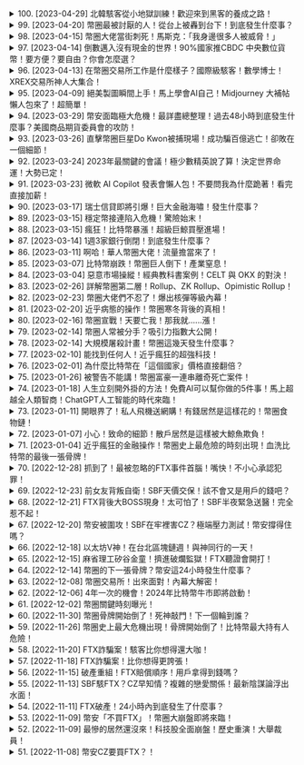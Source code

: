 <details>
<summary>100. [2023-04-29] 北韓駭客從小地獄訓練！歡迎來到黑客的養成之路！</summary><br>

<a href="https://www.youtube.com/watch?v=z98vBZuF6R4" target="_blank">
    <img src="https://img.youtube.com/vi/z98vBZuF6R4/maxresdefault.jpg" 
        alt="[Youtube]" width="200">
</a>

# 北韓駭客從小地獄訓練！歡迎來到黑客的養成之路！



---

</details>

<details>
<summary>99. [2023-04-20] 幣圈最被討厭的人！從台上被轟到台下！到底發生什麼事？</summary><br>

<a href="https://www.youtube.com/watch?v=Es05cKyFxx0" target="_blank">
    <img src="https://img.youtube.com/vi/Es05cKyFxx0/maxresdefault.jpg" 
        alt="[Youtube]" width="200">
</a>

# 幣圈最被討厭的人！從台上被轟到台下！到底發生什麼事？

## 关于Gary Genslers在听证会上的表现及相关争议的详细报告

这份报告基于上述文章内容，详细呈现了美国证监会主席Gary Gensler在听证会上的表现、引发的争议以及相关背景信息，力求客观呈现，不加入个人意见。

**一、听证会上Gary Gensler的表现与质疑**

在听证会上，Gary Gensler未能清晰回答关于以太坊是否具有足够去中心化，以及稳定币是否属于证券等关键问题的提问。 他在私下访谈中坚定的立场与在听证会上含糊其辞的表现，引起了许多加密货币公司和相关行业人士的强烈反感。

**二、Gary Gensler的监管立场**

根据他的访谈，Gary Gensler的立场是：比特币以外的所有加密货币都应被视为证券。 他明确表示，美国证监会（SEC）将继续对加密货币进行监管，并表示坚决与该行业对抗的决心。

**三、行业对该立场的反应与质疑**

这一立场引发了加密货币行业从业者的强烈不满。他们认为SEC在缺乏清晰规则情况下进行大规模执法，导致许多美国境内的加密货币公司陷入困境。 他们质疑，在SEC无法明确监管规则的情况下，要求企业遵守的规范是什么。

**四、Gary Gensler的背景与潜在利益冲突**

文章揭示了 Gary Gensler与一些关键人物和机构的联系，这些联系引发了对其监管公正性的质疑：

1.  **与麻省理工 (MIT) 的关系：** Gary Gensler曾经在麻省理工当教授。FTX（破产的加密货币交易所）的创始人 Sam Bankman-Freed（SBF）是麻省理工的校友。SBF旗下的投资公司 Elemita Research的执行长 Caroline Ellison 也是 SBF的前女友，同时是麻省理工经济学系主任 Glenn Ellison 的女儿。
2.  **与前同事的联系：** Gary Gensler 曾经在美国商品期货委员会 (CFTC) 任职。 FTX 的法务顾问 Ryan Miller 亦曾作为 Gary Gensler 在 CFTC 任职时期的法务顾问。FTX US 的监管策略负责人 Mark Weijian 亦曾在与 Garry Gensler共事。

这些联系使得一些人猜测，在 FTX 破产前，Gary Gensler 可能对其进行了某种程度上的纵容，并认为在 FTX 事件发生后，他才是真正开始对加密货币行业采取大规模执法的。

**五、关于SBF政治捐款的关注**

文章指出，SBF 涉嫌进行大量的政治捐款，这也加剧了人们对于 Gary Gensler 公正性的质疑。

**六、对稳定币的观点**
Gary Gensler认为稳定币也属于证券的范畴。这暗示着购买稳定币的人不抱有关联项目帮助其赚取收益的期望，这引发了人们对 SEC 定义证券标准的困惑。

**七、非美国公司及法律行动**

Gensler表示，只要非美国公司与美国人有交易，SEC就会采取行动，并认为这些交易可能是非法的。

**八、行业人士观点总结**

文章概括了行业内部的一些观点：

1.  **学习的过程：**有些人认为Gensler在学习过程中，最初可能认为以太坊不是证券，但由于职位改变，看法也随之不同.
2.  **监管的复杂性：**监管通常需要很长时间来探索和确定，因为涉及的层面很广。
3. **负面评价：**有人认为 Gensler 对整个产业生态造成了不良影响。

**九、总结**

文章详细列举了 Gary Gensler 在加密货币监管方面的立场、背景以及引发的争议。 他未能清晰回答关键问题，加上个人与相关机构的联系以及对行业采取的大规模执法的策略，使他的公正性受到了广泛质疑。

---

</details>

<details>
<summary>98. [2023-04-15] 幣圈大佬當街刺死！馬斯克：「我身邊很多人被威脅！」</summary><br>

<a href="https://www.youtube.com/watch?v=QyshwJgsk8Q" target="_blank">
    <img src="https://img.youtube.com/vi/QyshwJgsk8Q/maxresdefault.jpg" 
        alt="[Youtube]" width="200">
</a>

# 幣圈大佬當街刺死！馬斯克：「我身邊很多人被威脅！」



---

</details>

<details>
<summary>97. [2023-04-14] 倒數邁入沒有現金的世界！90%國家推CBDC 中央數位貨幣！要方便？要自由？你會怎麼選？</summary><br>

<a href="https://www.youtube.com/watch?v=ZrFT0p8XE70" target="_blank">
    <img src="https://img.youtube.com/vi/ZrFT0p8XE70/maxresdefault.jpg" 
        alt="[Youtube]" width="200">
</a>

# 倒數邁入沒有現金的世界！90%國家推CBDC 中央數位貨幣！要方便？要自由？你會怎麼選？



---

</details>

<details>
<summary>96. [2023-04-13] 在幣圈交易所工作是什麼樣子？國際級駭客！數學博士！XREX交易所神人大集合！</summary><br>

<a href="https://www.youtube.com/watch?v=nvzXLGpN7O0" target="_blank">
    <img src="https://img.youtube.com/vi/nvzXLGpN7O0/maxresdefault.jpg" 
        alt="[Youtube]" width="200">
</a>

# 在幣圈交易所工作是什麼樣子？國際級駭客！數學博士！XREX交易所神人大集合！



---

</details>

<details>
<summary>95. [2023-04-09] 絕美製圖瞬間上手！馬上學會AI自己！Midjourney 大補帖懶人包來了！超簡單！</summary><br>

<a href="https://www.youtube.com/watch?v=3W0hAhQ4n_c" target="_blank">
    <img src="https://img.youtube.com/vi/3W0hAhQ4n_c/maxresdefault.jpg" 
        alt="[Youtube]" width="200">
</a>

# 絕美製圖瞬間上手！馬上學會AI自己！Midjourney 大補帖懶人包來了！超簡單！

## Midjourney AI繪圖教學與咒語靈感整理

影片內容著重於介紹Midjourney人工智慧繪圖的入門技巧與進階咒語（Prompt）的尋找方法，幫助對AI繪圖感興趣的使用者更有效地創作圖像。

**一、Midjourney簡介與V5版本特性**

影片開頭點出，要生成令人驚豔的Midjourney圖像是掌握有效的指令（Prompt）技巧，也就是所謂的咒語。Midjourney V5版本相比之前版本，更擅長理解使用者的指令，減少了AI自身的過度詮釋，更精準地呈現使用者的需求。

**二、取得咒語（Prompt）的資源**

* **Midjourney線上雜誌:** Midjourney官方推出線上雜誌，提供每月付費選項（每期約4美元)，內容涵蓋精選作品、咒語教學等，可供參考學習。
* **社群展示畫廊 (Community Showcase):** Midjourney社群畫廊展示了由使用者創作的新穎作品，並附有使用的咒語，是尋找靈感的重要資源。使用者可複製並調整現有咒語來創造自己獨特的作品。
* **藝術家風格網站:**  影片介紹網路上的資源，使用者可在該網站上尋找特定藝術家的風格，並將其嵌入至自己的咒語中，生成具有特定藝術家畫風的圖像。

**三、咒語撰寫技巧與示範**

* **自然語言指令：** 影片建議，撰寫咒語時應採用平鋪直述的自然口語化表達，如同向設計師描述需求一般。
* **個人照片運用：** 影片示範如何將個人照片上傳至Midjourney，並將其作為圖像生成的基礎，再結合特定的畫家風格或視覺效果，創造獨特的個人肖像。
* **圖片連結結合咒語：** 影片展示如何將圖片連結複製並貼入咒語中，藉此影響AI生成圖像的風格與內容。

**四、咒語調整與實例分析**

影片以實際操作演示了如何修改現有咒語，例如將一張波西米亞風格女子的圖像指令中 “波西米亞”風格替換為“華人風格”或“非洲風格”，以此來控制AI生成的圖像主題與樣貌。透過調整，使用者可以更容易地得到符合預期的成果。

**五、尋找咒語靈感與社群交流**

影片鼓勵使用者透過瀏覽Midjourney社群畫廊，學習他人創作的咒語，並將自己學到的咒語或創意分享到留言區，與其他AI繪圖愛好者交流分享。

**六、關於指令 (Prompt) 使用的心得**
影片強調，學習 Midjourney 的關鍵在於大量參考他人的咒語，並模仿學習，進而掌握繪圖技巧。

**七、互動詢問與鼓勵**

影片結尾發起互動，詢問觀眾是否用過AI繪圖，邀請他們在留言區分享使用心得，並鼓勵大家持續探索AI繪圖的世界。

---

</details>

<details>
<summary>94. [2023-03-29] 幣安面臨極大危機！最詳盡總整理！過去48小時到底發生什麼事？美國商品期貨委員會的攻防！</summary><br>

<a href="https://www.youtube.com/watch?v=pSX3ZrV5H8g" target="_blank">
    <img src="https://img.youtube.com/vi/pSX3ZrV5H8g/maxresdefault.jpg" 
        alt="[Youtube]" width="200">
</a>

# 幣安面臨極大危機！最詳盡總整理！過去48小時到底發生什麼事？美國商品期貨委員會的攻防！



---

</details>

<details>
<summary>93. [2023-03-26] 直擊幣圈巨星Do Kwon被捕現場！成功騙百億逃亡！卻敗在一個細節！</summary><br>

<a href="https://www.youtube.com/watch?v=HiObB4PTGiM" target="_blank">
    <img src="https://img.youtube.com/vi/HiObB4PTGiM/maxresdefault.jpg" 
        alt="[Youtube]" width="200">
</a>

# 直擊幣圈巨星Do Kwon被捕現場！成功騙百億逃亡！卻敗在一個細節！

## TERA-LUNA崩潰事件始作俑者DouKwan逮捕簡介

2023年初，TERRA生態系LUNA穩定幣崩潰的創辦人DouKwan，在經過半年的 해외 도피 (海外逃亡) 後，於2023年3月23日在黑山共和國被捕。

**事件經過:**

DouKwan在2022年遭到南韓警方發出逮捕令，並受到國際刑警組織的紅色通緝。儘管如此，他依然逃往海外。2022年10月，知名媒體人Laura Shin曾嘗試對其進行採訪，但DouKwan因擔憂自身安全而拒絕透露所在地點。

2023年的逮捕事件發生在DouKwan试图使用伪造的哥斯大黎加护照和比利時護照，從黑山飛往杜拜時。當時，他與TERRA的財務長Hong Chen Chung一同被警方逮捕。

**相關指控:**

美國的證券交易委員會（SEC）對DouKwon提出了多項指控，包括：

* **謊報算法穩定幣機制：** SEC指控TERRA的所謂算法穩定幣並非基於算法運作，而是透過人為干預來維持價格。
* **虚假宣传与欺诈：** DouKwon被指控向公眾虚报TERRA的稳定币机制以及合作伙伴关系。具体指控包括宣称南韓的一家支付公司正在使用TERRA区块链进行结算，但该声明为假。
* **挪用資金：** SEC指控Luna Foundation Guard (LFG) 基金會 (該基金會聲稱擁有大量資產以穩定TERRA生態系) 並沒有真正的儲備資產可用於穩定生態系，反而將價值巨大的比特幣私自轉到DouKwon的錢包裡。這些比特幣後被轉到瑞士金融機構兑换成现金提走。

**現況與可能的後續發展：**

* **逮捕罪名：** DouKwon目前在黑山共和國被起訴的罪名包括伪造文件罪。
* **引渡爭奪：** 美國與南韓雙方都表達了對DouKwon的引渡要求。黑山共和國作為歐洲引渡公約的簽署國，有可能將DouKwon引渡至其他國家接受審判。具體引渡流程可能是先針對伪造文件罪審判，再決定是否引渡至南韓或美國接受進一步審判。
* **法律程序：** DouKwon的律师否認了目前對他的指控。

目前， DouKwon的未來以及最終的判決仍存在諸多不確定性。

---

</details>

<details>
<summary>92. [2023-03-24] 2023年最關鍵的會議！極少數精英說了算！決定世界命運！大勢已定！</summary><br>

<a href="https://www.youtube.com/watch?v=pooeCH3eO64" target="_blank">
    <img src="https://img.youtube.com/vi/pooeCH3eO64/maxresdefault.jpg" 
        alt="[Youtube]" width="200">
</a>

# 2023年最關鍵的會議！極少數精英說了算！決定世界命運！大勢已定！



---

</details>

<details>
<summary>91. [2023-03-23] 微軟 AI Copilot 發表會懶人包！不要問我為什麼跪著！看完直接加薪！</summary><br>

<a href="https://www.youtube.com/watch?v=1RDf-mn3mPY" target="_blank">
    <img src="https://img.youtube.com/vi/1RDf-mn3mPY/maxresdefault.jpg" 
        alt="[Youtube]" width="200">
</a>

# 微軟 AI Copilot 發表會懶人包！不要問我為什麼跪著！看完直接加薪！

## 翻玩職場與生活：微軟 Copilot AI 深度解析

這是一場對工作及生活方式的潜在變革。微軟正推出名為 Copilot 的 AI 助手，旨在整合與增強其旗下應用程式的功能，從簡化日常任務到提升工作效率，Copilot 帶來了全面的解決方案。

**Copilot 具備的功能**

Copilot 的核心能力是透過自然語言處理技術與微軟生態系統內的應用程式互動。以下詳細介紹 Copilot 可以協助完成的事項：

*   **應用程式整合與增強:** Copilot 能夠與 Word、Excel、PowerPoint、Outlook 和 Teams 等程式無缝整合，簡化複雜的工作流程。
*   **文檔處理:** Copilot 可以協助撰寫、編輯和潤飾文檔，並根據特定需求調整語氣和風格。
*   **數據分析:** Copilot 可以在 Excel 表格中執行數據分析，快速找出趨勢和洞見。
*   **簡報製作:** Copilot 能够根据内容快速生成 PowerPoint 簡報。
*   **電子郵件處理:** Copilot 可以協助管理電子郵件، 提取重要信息、撰寫回复، 甚至根據先前郵件學習使用者寫作風格。
*   **視訊會議支援:** Copilo 可在 Teams 會議中提供即時的協助，例如，紀錄會議要點、總結討論內容，以及在會議期間提取重點。如果參與者遲到，Copilot 可以提供錯過部份的會議重點整理。
*   **任務自動化:** Copilot 可以自動執行重複性任務، 例如，建立時間表、追蹤進度、預算規劃， 以及進行 SWOT分析。
*   **資訊收集與整理:** Copilot 能夠從各種來源收集、整理信息، 提供競爭對手分析، 追踪市場趨勢、以及分析粉絲的参与度。

**實際應用案例**

影片中演示了 Copilot 在多種場景下的應用，包括：

*   **高中畢業聚會籌備:** Copilot 協助撰寫邀請信، 提取邀請地址，以及設計活動照片。
*   **簡報製作:** Copilot 能夠根据主题快速生成PowerPoint簡報。
*   **視訊會議紀錄:** Copilot 在 Teams 會議中自動記錄會議內容並生成重點摘要。

**現階段及未來走向**

Copilot 目前已開啟測試階段並提供給部分客戶使用，预计在未來幾個月正式與大眾見面。影片強調學習如何活用 AI工具，将会成为未来的重要能力。

**影片提出與觀眾互動的問題**

影片的結尾，提出以下問題與觀眾互動：

*   **Copilot 是否会危及你的工作？**
    *   1 - 會
    *   2 - 不會、反而會幫助到
    *   躺平
*   **看完影片的第一個感受是什么？** 是惊叹， 还是预料之中？

**贊助商資訊**

影片由 Surfshark VPN 贊助。

---

</details>

<details>
<summary>90. [2023-03-17] 瑞士信貸即將引爆！巨大金融海嘯！發生什麼事？</summary><br>

<a href="https://www.youtube.com/watch?v=2aQ0TQ99pms" target="_blank">
    <img src="https://img.youtube.com/vi/2aQ0TQ99pms/maxresdefault.jpg" 
        alt="[Youtube]" width="200">
</a>

# 瑞士信貸即將引爆！巨大金融海嘯！發生什麼事？

## 瑞士信貸面臨危機：事件梳理及背景解析

近日，金融體系內部出現多起銀行倒閉事件，包括Silvergate銀行、美國矽谷銀行和Signature銀行。在此背景下，持有規模龐大的瑞士信貸也受到市場密切關注，甚至出現恐慌情緒，讓人聯想起2008年金融海嘯。

**一、瑞士信貸的基本情況**

瑞士信貸是一家歷史悠久的銀行，創立於166年，總部設在瑞士蘇黎世。在全球超过50个國家和地区都設有機構，主要业务包括商業銀行、私人银行和投資銀行。 該行在2022年的全球銀行排行榜中位居第45位，在欧洲則為第17位，总资产達近9千億美元，甚至超過矽谷銀行的規模。由於其規模和系統性重要性，瑞士信貸被視為“太大而不能倒”的銀行之一。

**二、危機導火線與過程**

瑞士信貸的危機，主要源於其自身的多重問題和外部環境的變化：

*   **內部管控問題：**瑞士信貸在年度财务报告中承认自身内部管控存在问题，導致近期財務狀況不佳。
*   **投資決策失誤：** 瑞士信貸過去的投資並未帶來預期回報，並受到相關虧損的侵蝕。
*   **沙烏地國家銀行持股：** 瑞士信貸的主要股東沙烏地國家銀行表示，因監管規定，不會繼續增持股份，這使得瑞士信貸的資本狀況更加不明朗。按照瑞士的監管規定，一旦沙烏地國家銀行股權高於10%就將面臨額外監管，沙烏地方面選擇維持在9.88%股權。
*   **銀行擠兌：**由於近期多間银行倒閉，市場普遍存在恐慌情绪。在瑞士信貸面临质疑時，客戶開始大規模提款，加劇了資金流失的狀況。

**三、瑞士信貸的財務狀況分析**

*   **连续亏损：** 瑞士信貸已连续五个季度亏损，財務状况令人担忧。
*   **資金流出：** 由於客戶擔心銀行倒閉，大量資金被提取，加剧了银行的困境。
*   **资产流动性：** 有分析指出，瑞士信貸擁有35%的流动性资产，可以快速变现。但也有人认为，其规模庞大，导致难以找到足以提供救助的机构。

**四、监管应对及市场反应**

*   **瑞士央行表态:** 为了平息市场恐慌，瑞士央行委員長出面安撫，強調瑞士信貸是一家體質健壯的銀行，目前的状况尚在可控范围。 此外，瑞士央行表示，在必要時，將向瑞士信貸提供額外流動性支持（即出手資助）。
*   **歐洲银行股下跌：** 在瑞士信貸爆發危機後，歐洲多間大型銀行的股價出現下跌，包括法國巴黎銀行、法國新業銀行和德國商銀等，跌幅約為8%至10%。

**五、事件對市場的影響**

瑞士信貸面臨的危機，引發了市場對銀行體系穩定性的擔憂。有人認為，這次危機可能會對加密貨幣市場產生影響，但也有人認為，銀行體系和加密貨幣市场是相互关联，任何一个領域发生動搖都會引起連鎖效應。

---

</details>

<details>
<summary>89. [2023-03-15] 穩定幣接連陷入危機！驚險始末！</summary><br>

<a href="https://www.youtube.com/watch?v=f1k3EZr7Duk" target="_blank">
    <img src="https://img.youtube.com/vi/f1k3EZr7Duk/maxresdefault.jpg" 
        alt="[Youtube]" width="200">
</a>

# 穩定幣接連陷入危機！驚險始末！

根據文章內容的整理如下：

**USDC 穩定幣與矽谷銀行破產事件：市場波動與影響分析**

USDC 為由 Circle 公司發行的美元穩定幣，其設計目標是與美元掛鉤，維持 1 比 1 的換算。截至 2023 年 3 月 9 日，USDC 的市值為 434億美元，Circle表示其儲備金為 435 億美元。其中，25% 為現金，75% 為短期美國財券。 然而，矽谷銀行（Silicon Valley Bank）於 3 月初破產引發了市場疑慮，因為 Circle 承認在矽谷銀行內存放了 33 億美元資金。

**USDC 價格脫鉤及市場恐慌**

由於矽谷銀行破產可能影響資金的安全性，市場擔憂 Circle 無法全額兌換USDC，導致USDC價格一度脫鉤，跌至 0.88 美元左右。 持幣者開始大量抛售USDC，轉向交易所進行拋售。

**其他穩定幣的狀況：DAI 的連鎖反應**

另一種穩定幣DAI，是以加密貨幣進行超额抵押維持與美元掛鉤。由於DAI的抵押品中有一定比例為USDC，受到 Circle 事件影響，DAI價格也一度下跌至 0.886美元。

**相關單位緊急應對與市場回穩**

美國相關單位介入處理矽谷銀行破產事件， 稍後USDC價格回穩。

**幣安CEO CZ的看法**

幣安創辦人兼執行長趙長鵬（CZ）在事件後表示，先散佈關於幣圈恐慌的言論，卻反而是傳統銀行倒閉。CZ在 2 月 14 日的問答中提及，他認為即使現在市場主要使用美元作為計價單位的穩定幣，但其他國家貨幣如果穩定，也可能會有其他選擇。他也提到演算法穩定幣有可能會是未來穩定幣的走向。

**事件的反思與比特幣的起源**

文章進一步探討，傳統金融體系同樣存在風險，即便被嚴格監管，銀行依然可能倒閉。這讓許多人反思過去金融海嘯後比特幣的誕生，比特幣的創造者 Satoshi Nakamoto 認為，個人應有保管自己資產的權利，避免受到中央機構的影響與控制。

**對投資人的討論與提問**

文章最後呼籲投資人分享他們繼續投資加密貨幣的信念與動機，並探討這次事件對加密貨幣市場的長期影響。

---

</details>

<details>
<summary>88. [2023-03-15] 瘋狂！比特幣暴漲！超級巨鯨買壓進場！</summary><br>

<a href="https://www.youtube.com/watch?v=92gOnBJKPVw" target="_blank">
    <img src="https://img.youtube.com/vi/92gOnBJKPVw/maxresdefault.jpg" 
        alt="[Youtube]" width="200">
</a>

# 瘋狂！比特幣暴漲！超級巨鯨買壓進場！

以下是根據你提供的文章內容，詳細客觀地重寫的資訊，包含所有細節，且不夾雜個人意見：

**金融動盪與加密貨幣的應對：銀行危機、監管疑慮與比特幣上漲**

本次文章主要探討近期金融市場的狀況，尤其關注美國銀行危機、可能的監管行動對加密貨幣界的影響，以及加密貨幣市場的應對，尤其比原幣價位的波動。

**銀行危機與流動性問題**

近期美國多間銀行出現危機，文章指出這是這些銀行自身投資配置出問題導致的。銀行並非無法償還債務，問題在於缺乏即時現金可供提取，即流動性不足。銀行試圖出售債券來應對提款壓力，但此舉造成了損失。

**Operation Choke Point與監管疑慮**

文章回顧了歐巴馬政府時期（約2013年）推出的一項名為“Operation Choke Point”的計畫，其目的是限制某些被政府認為存在風險或不受歡迎產業獲得銀行服務。具體做法是銀行受到來自政府的施壓，要求其避免與这些產業的企業合作，以避免受到政府的審查。

文章暗示，目前對於加密貨幣行業的監管可能具有類似的模式，即透過限制銀行為加密貨幣公司提供服務的方式來打壓行業。尤其是Signature Bank，過去曾是許多加密貨幣公司的資金來源，但被美國監管機構接管並宣告倒閉。此舉讓加密貨幣公司在尋找銀行服務方面面臨困難，資金注入受阻。

**加密貨幣市場的應對與上漲**

文章指出，這次銀行危機讓許多人回想起2008年的金融海嘯，也讓加密貨幣最初的願景再次獲得關注--即透過去中心化的數位貨幣系統，擺脫對政府和傳統金融機構的依賴。因此，不信任傳統銀行體系，反而推高了加密貨幣的價值。

文章特別提到，在銀行危機爆發後，許多人原本看空的交易者損失慘重，造成空軍力量消退。對於不熟悉交易或風險承受能力較低的人，作者特別警示不要輕易投資在槓桿交易或合約上，更不要在FOMO（害怕錯失）的心理下匆忙入場。

**關於Ledger 的冷錢包**

文章提到Ledger，作為最著名的冷錢包品牌，提供用戶以安全的方式保管其加密貨幣的服務。

**作者的呼籲**

作者鼓勵大家，在投資前充分研究，並在市場情緒高漲時保持冷靜。最後，作者邀請聽眾分享他們對近期市場事件的看法，以及對未來走勢的預測。

---

</details>

<details>
<summary>87. [2023-03-14] 1週3家銀行倒閉！到底發生什麼事？</summary><br>

<a href="https://www.youtube.com/watch?v=VOp0U_B2gTQ" target="_blank">
    <img src="https://img.youtube.com/vi/VOp0U_B2gTQ/maxresdefault.jpg" 
        alt="[Youtube]" width="200">
</a>

# 1週3家銀行倒閉！到底發生什麼事？



---

</details>

<details>
<summary>86. [2023-03-11] 啊哈！華人幣圈大佬！流量擔當來了！</summary><br>

<a href="https://www.youtube.com/watch?v=rBofcw-SHfI" target="_blank">
    <img src="https://img.youtube.com/vi/rBofcw-SHfI/maxresdefault.jpg" 
        alt="[Youtube]" width="200">
</a>

# 啊哈！華人幣圈大佬！流量擔當來了！



---

</details>

<details>
<summary>85. [2023-03-07] 比特幣崩跌！幣圈巨人倒下！產業窒息！</summary><br>

<a href="https://www.youtube.com/watch?v=fOfrx8rFmTk" target="_blank">
    <img src="https://img.youtube.com/vi/fOfrx8rFmTk/maxresdefault.jpg" 
        alt="[Youtube]" width="200">
</a>

# 比特幣崩跌！幣圈巨人倒下！產業窒息！

## Silvergate Bank 危機與幣圈現狀：一份詳細報道

以下依據原文內容，以客觀詳述的方式整理 Silvergate Bank 的危機，以及幣圈的相關事件和影響：

**一、Silvergate Bank 的困境**

SilverGate Bank 面臨嚴重困境，核心問題在於其資金流動性不足。去年（2022 年）許多加密貨幣公司發生倒閉、破產等事件，這些公司紛紛要求立即提取在 Silvergate Bank 的資金。加上美國對於加密產業的監管收緊，導致 Silvergate Bank 面臨著巨大的資金壓力，甚至可能無法維持營運。

Silvergate Bank 在 2022 年第四季向聯邦住房貸款銀行 (FHLB) 借貸了約 36 億美元，以補貼其流動性。然而，這也表明其財務狀況已瀕臨危險。

**二、Signature Bank 的影響與應對**

Signature Bank（與 Silvergate 類似，是為加密業者服務的銀行）同樣受到 Silvergate Bank 延遲提交財務報告的影響，股價也相應下跌。為打臉市場猜測，Signature Bank 迅速發布聲明表示其財務報告將按時提交，並強調自身財務狀況穩定。

Signature Bank 在 2023 年 2 月 1 日開始調整業務策略，不再為交易金額低於 10 萬美元的加密貨幣交易所提供服務，僅處理大額交易客戶。這被視為其嘗試淡出加密市場的訊號。

**三、聯邦住房貸款銀行 (FHLB) 的角色**

聯邦住房貸款銀行（FHLB）是一個由美國 11 家區域銀行組成的系統，建立於 1932 年大蕭聖時代，旨在為金融機構提供資金支持，是應對金融危機的重要力量。目前 Signature Bank 和 Silvergate Bank 都向 FHLB 借款，分別為 100 億美元和 36 億美元。

**四、幣圈的連環危機**

2022 年幣圈經歷了連串的危機事件，從 Luna 事件的崩盤開始，許多加密貨幣公司相繼破產或陷入困境。這直接影響了 Silvergate Bank 的營運，並導致其面對資金流出的巨大壓力。

**五、“Choke point” 瓶頸計畫的疑慮**

有观点认为，美國政府可能正在實施一項名為“Choke Point”的計畫，儘管未強制執行，但透過其他手段施壓，讓傳統銀行切斷與加密貨幣產業的關聯，阻止資金注入幣圈。

**六、市場反應與未來展望**

市場內部對於加密產業的風險存在分歧。一部分人認為，加密產業本身存在高風險，傳統金融體系不宜與之過度聯繫。另一些人認為，不應因為少數壞人的行為而抹殺所有人的努力。

儘管市場低迷，仍有不少區塊鏈項目和公司在逆境中取得突破性進展。許多人對於加密產業的長期發展保持樂觀態度。

**七、其他區域發展機會**

對於加密產業來說，美國并非唯一的發展地。阿拉伯聯合酋長國、新加坡等地對加密資產和區塊鏈技術的態度更加開放，提供了更多的發展空間，許多業者也考慮將事業拓展至這些地區。

**總結：**

Silvergate Bank 的危機反映了加密產業面臨的挑戰與風險，也暴露出傳統金融體系與加密市場的融合所衍生的複雜問題。同時，這也促使人們對於加密產業的監管、風險管理以及長期發展方向進行更加深入的思考和探討。

---

</details>

<details>
<summary>84. [2023-03-04] 惡意市場操縱！經典教科書案例！CELT 與 OKX 的對決！</summary><br>

<a href="https://www.youtube.com/watch?v=6HToL6aJCEo" target="_blank">
    <img src="https://img.youtube.com/vi/6HToL6aJCEo/maxresdefault.jpg" 
        alt="[Youtube]" width="200">
</a>

# 惡意市場操縱！經典教科書案例！CELT 與 OKX 的對決！

## 关于CELT事件的详细汇报

### 事件概述

近期，一项名为CELT的加密货币项目引发了市场关注，因涉嫌操控和割韭菜（指项目发起方通过操纵价格，诱导散户买入后抛售，从而牟利）而导致许多用户受损。事件爆发后，OKX加密货币交易所启动了危机处理，并最终决定采取赔偿措施。以下为该事件的详细梳理与汇报。

### 事件过程

1. **价格异动与提币行为：** 事件发生前，OKX交易所发现大户（也被称为“庄家”）开始大量将CELT代币转入交易所。此行为最早发生在2月26日下午。
2. **KOL宣传与涨价：**  市场出现大量KOL（Key Opinion Leader，意见领袖）发表类似观点，宣传CELT上涨潜力，进一步吸引散户买入。
3. **价格下跌与用户亏损：** 在大量代币被提入交易所，加上KOL宣传的影响下，CELT价格出现大幅上涨，然而随后价格迅速下跌，导致大量买入该代币的用户出现亏损。
4. **OKX启动危机处理：** 意识到事件严重性后，OKX交易所立即介入，开始调查情况并考虑解决方案。

### OKX的应对措施与赔偿方案

经过评估，OKX决定自行承担部分损失并赔偿受损用户。具体的措施如下：

1. **冻结资金：** OKX冻结了涉嫌参与操纵市场的总价值约71万美元的资金。
2. **项目方退款：** 交流后，项目方同意退回130万美元。加上冻结资金，合计共计201万美元的资金回收。
3. **OKX自掏腰包：** OKX承诺，除已追回的资金外，还将自掏腰包100万美元，用于赔偿受损用户。
4. **赔偿对象与空投细则：** 最终的赔偿总额为301万美元 (201万+100万)。赔偿对象为在2月25日到2月28日期间买入CELT代币且亏损的用户。具体的空投细节将在稍后公布。

### 网友反响及反馈

*   许多网友对OKX主动承担赔偿责任的做法表示正面评价，认为其展现了积极解决问题的态度和诚意。
*   部分网友对赔偿金额是否能全面覆盖受损用户的损失表示担忧，认为实际补偿比例可能低于预期。
*   目前网络上流传信息显示，初步估计的补偿比例约为50%，但实际数字仍有待最终确认。

### 事件背后可能的预警信号

文章中提到在事件发生之前（2月26日下午），就已经出现了大规模的提币行为，这被认为是重要的预警信号。 当大量代币被转入交易所，意味着有大户或项目方可能正在准备出货（抛售）。 同时，如果市场出现大量相似的宣传文案（特别是来自KOL），也需要提高警惕，因为这可能表明存在市场操纵行为。

### 事件责任归属

目前尚未明确事件背后主要的责任承担方。网友普遍认为，项目方操纵价格应承担主要责任，而OKX作为平台方，也需要承担一定的管理责任。

*   **项目方:** 项目方因利用操纵手段诱导投资，其行为涉嫌欺诈，应承担主要责任。
*   **OKX:** OKX作为平台方，有义务对交易行为进行监控，并在发现异常时及时采取措施。如果未能有效监管，也应承担一定的责任。

### 总结与启示

CELT事件引起了加密货币社群的关注与讨论，也为投资者提供了一些重要的教训。 在参与任何加密货币项目之前，投资者应充分了解项目信息，审慎评估风险，并警惕潜在的操纵行为。 加密货币交易所应加强对交易活动的监控，及时发现和制止市场操纵行为，维护市场秩序和投资者权益。

该事件也表明，危机处理对于加密货币交易所来说至关重要。 通过主动承担责任，积极采取补救措施，可以赢得投资者信任，维护平台声誉。

---

</details>

<details>
<summary>83. [2023-02-26] 詳解幣圈第二層！Rollup、ZK Rollup、Opimistic Rollup！</summary><br>

<a href="https://www.youtube.com/watch?v=mNfhlQDyw1w" target="_blank">
    <img src="https://img.youtube.com/vi/mNfhlQDyw1w/maxresdefault.jpg" 
        alt="[Youtube]" width="200">
</a>

# 詳解幣圈第二層！Rollup、ZK Rollup、Opimistic Rollup！



---

</details>

<details>
<summary>82. [2023-02-23] 幣圈大佬們不忍了！爆出核彈等級內幕！</summary><br>

<a href="https://www.youtube.com/watch?v=bzDEUOXwTxc" target="_blank">
    <img src="https://img.youtube.com/vi/bzDEUOXwTxc/maxresdefault.jpg" 
        alt="[Youtube]" width="200">
</a>

# 幣圈大佬們不忍了！爆出核彈等級內幕！

## 区塊链监管观察：多方观点与事件聚焦

以下是根据提供的文章内容整理出的详细内容，力求客观，不添加个人见解：

**核心争议：加密货币监管的平衡**

文章围绕加密货币监管的必要性和方法展开讨论。核心观点在于，虽然行业确实需要监管以保障用户利益及市场稳定，但监管方式应避免“一刀切”，而应适应行业的特性，在创新与风险防范之间寻求平衡。许多观察人士认为，当前监管力度可能存在偏差，即过度针对一些公司，对另一些公司监管不足，或将不适用的框架强加于该领域。

**关键事件与观点：**

* **FTX崩溃的影响：**FTX的破产事件被认为是监管讨论的关键节点。文章提到，事件发生后，美国证券交易委员会（SEC）加强了执法力度，并尝试将某些法律框架应用于加密货币领域。
* **Katelyn Long 的公开爆料：** 本文重点关注了Katelyn Long提出的多点意见，她是加密货币监管讨论中的一个重要声音。
    * **提前预警未被重视：** Long表示，在某大型加密货币诈欺案件发生前数月，她曾向执法部门提供相关证据，但该诈欺最终还是导致数百万人遭受损失。
    * **银行挤兑风险提示：** 她还警告监管机构，如果该诈欺案公开，与加密平台合作的银行可能面临严重的银行挤兑风险。
    * **参照历史经验：**Long 认为当前加密货币市场的情况类似于1940年代前的共同基金市场，当时该市场充斥着杠杆、不透明和欺骗行为。她认为监管机构可以借鉴历史经验，在避免扼杀创新的前提下，淘汰不良从业者，建立规范的市场。
    * **批评当前监管：** 她批评当前监管部门的做法，认为过度执法和僵化的法规可能适得反计，导致市场参与者到处寻找漏洞，监管只能事后“打地鼠”。
    * **公开爆料动机：** 她强调，这次公开爆料是她第一次，希望效仿早期共同基金专家Paul Cabot的做法，在混乱的市场中帮助建立合法的产业方案。
* **Paul Cabot 的过往经验：**文章提到，Paul Cabot 早期曾揭露共同基金市场腐败行为，并与政府合作，在规范行业的同时，避免扼杀创新。这被视为一种值得借鉴的监管方式。

**不同观点的碰撞：**

* **监管支持者：** 一些人认为，加密货币领域欺诈和风险很高，需要监管加强保护投资者。
* **去中心化倡导者：** 一些人认为，加密货币的核心理念是去中心化，任何形式的监管都会违背这一原则。
* **行业参与者：** 文章暗示，一些行业参与者对当前的监管方式持批评态度，并认为监管措施可能对创新造成阻碍。

**文章总结：**

文章旨在呈现加密货币监管领域的多方观点以及存在的争议。文章通过呈现Katelyn Long 的观点，以及对历史案例的引用，突出了在监管加密货币领域寻找平衡的重要性。文章还强调，不同立场之间的对话与沟通至关重要，以找到既能保护投资者、又能促进创新的最佳解决方案。

**观众反馈（文章内提及）：**

文章还提到了观众在评论区表达的观点，反映了社会对加密货币监管的不同看法，包括对监管的积极支持和对去中心化理想的坚持。

---

</details>

<details>
<summary>81. [2023-02-20] 近乎病態的操作！幣圈寒冬背後的真相！</summary><br>

<a href="https://www.youtube.com/watch?v=ldFHkgbTfaw" target="_blank">
    <img src="https://img.youtube.com/vi/ldFHkgbTfaw/maxresdefault.jpg" 
        alt="[Youtube]" width="200">
</a>

# 近乎病態的操作！幣圈寒冬背後的真相！



---

</details>

<details>
<summary>80. [2023-02-16] 幣圈宣戰！天要亡我！那我就......漲！</summary><br>

<a href="https://www.youtube.com/watch?v=qec9bo4cR9Q" target="_blank">
    <img src="https://img.youtube.com/vi/qec9bo4cR9Q/maxresdefault.jpg" 
        alt="[Youtube]" width="200">
</a>

# 幣圈宣戰！天要亡我！那我就......漲！



---

</details>

<details>
<summary>79. [2023-02-14] 幣圈人常被分手？吸引力指數大公開！</summary><br>

<a href="https://www.youtube.com/watch?v=ZLZeI5_hs_A" target="_blank">
    <img src="https://img.youtube.com/vi/ZLZeI5_hs_A/maxresdefault.jpg" 
        alt="[Youtube]" width="200">
</a>

# 幣圈人常被分手？吸引力指數大公開！



---

</details>

<details>
<summary>78. [2023-02-14] 大規模屠殺計畫！幣圈這幾天發生什麼事？</summary><br>

<a href="https://www.youtube.com/watch?v=X86CmcVQYNo" target="_blank">
    <img src="https://img.youtube.com/vi/X86CmcVQYNo/maxresdefault.jpg" 
        alt="[Youtube]" width="200">
</a>

# 大規模屠殺計畫！幣圈這幾天發生什麼事？



---

</details>

<details>
<summary>77. [2023-02-10] 能找到任何人！近乎瘋狂的超強科技！</summary><br>

<a href="https://www.youtube.com/watch?v=WSfv26zr0sg" target="_blank">
    <img src="https://img.youtube.com/vi/WSfv26zr0sg/maxresdefault.jpg" 
        alt="[Youtube]" width="200">
</a>

# 能找到任何人！近乎瘋狂的超強科技！



---

</details>

<details>
<summary>76. [2023-02-01] 為什麼比特幣在「這個國家」價格直接翻倍？</summary><br>

<a href="https://www.youtube.com/watch?v=ikiWZDtwcxg" target="_blank">
    <img src="https://img.youtube.com/vi/ikiWZDtwcxg/maxresdefault.jpg" 
        alt="[Youtube]" width="200">
</a>

# 為什麼比特幣在「這個國家」價格直接翻倍？

## 奈及利亞比特幣溢價事件解析

以下是根據文章内容整理出的奈及利亞比特幣溢價事件的詳細解析：

**事件起因與背景：**

事件源於CoinTelegram報導奈及利亞政府限制當地ATM提款，引发了當地比特幣溢價超过60%的说法，此后被多家媒体广泛报道。

**奈及利亞的貨幣與匯率問題：**

奈及利亞的貨幣是奈拉 (₦)。奈及利亞中央銀行官方匯率は460奈拉兑1美元。然而，由於各种制度性的限制，例如跨國資金轉帳上限以及幣制管理，造成實際市場上奈拉的價值被高估，導致黑市匯率與官方匯率存在顯著差異。黑市場匯率約為750奈拉兑1美元。

**事件核心機制與分析：**

1. **ATM提款限制：** 奈及利亞政府對ATM提款數量做出限制，這使得人們更傾向於使用其他方式獲取資金，其中比特幣成為了替代方案。

2. **奈拉兌美元匯率價差：** 由于匯率管制和資金流动限制，奈拉在黑市上的实际价值被低估。

3. **比特幣作為替代方案：** 在奈及利亞，人們可以透過比特幣繞过对奈拉的管制并进行跨境转移资金。由於需求增加，本地比特幣价格随之上漲。

4. **理論上的套利機會：** 如果將低於本地市場價格的美金比特幣帶到奈及利亞出售，理論上可以获得巨大利润。例如，如果用22917美元购买一个比特币并拿到奈及利亞，在當地可以用17399230.7奈拉售出，相當於 37790美元，可赚14873美元。

**實際套利難度與限制：**

即使存在理論上的套利機會，實際操作却存在诸多限制：

1. **奈拉兌換問題：** 將奈拉換成可在其他國家使用的美金，存在兩種方式：
   * **透過當地銀行:**雖然理論上可行，但奈及利亞中央銀行对跨境资金流动有严格限制。
   * **透過黑市:** 透過黑市可以換到更高匯率的美金，但存在非法交易的风险。
2.  **提領限制：** 即使在黑市換到美金，提領仍然受到限制。奈及利亞的ATM提款上限為2萬奈拉（約44美元），這使得一次性提領大額資金成為困難。
3. **奈拉價值實現難度：** 即便成功兌換成奈拉，由於奈拉在奈及利亞以外的國家流通性差，难以將其兌換成其他可流通货币 。

**總結：**

奈及利亞比特幣溢價事件的核心原因在于奈拉兑美元的匯率價差以及奈及利亞央行的幣值高估。虽然媒體報導了60%的比特幣溢價，但實際情況更复杂，並非簡單的價格差異。

**事件的關鍵點：**

*   奈及利亞央行的匯率管制。
*   奈拉的資金流通限制。
*   比特幣作為一種绕过汇率管制和资金流动限制的替代方案，導致當地需求增加。
*   實際套利操作受限於資金提領限制和奈拉的流通性問題。

**事件結論：**

事件並非單純的比特幣溢價，而是奈及利亞貨幣政策與市場現實之間矛盾的体现。

---

</details>

<details>
<summary>75. [2023-01-26] 被警告不能講！幣圈富豪一連串離奇死亡案件！</summary><br>

<a href="https://www.youtube.com/watch?v=GP7_ZWwM31w" target="_blank">
    <img src="https://img.youtube.com/vi/GP7_ZWwM31w/maxresdefault.jpg" 
        alt="[Youtube]" width="200">
</a>

# 被警告不能講！幣圈富豪一連串離奇死亡案件！

**幣圈高資產人士殞逝與資產失蹤事件彙報**

以下針對近期幣圈發生的幾起涉及高資產人士過世以及相關資產安全問題的事件做詳細整理與敘述，僅就原文描述呈現，不添加任何評論或觀點。

**一、2022年多起殞逝事件匯總**

2022 年，幣圈發生了數起涉及擁有大量資產的個人不幸過世的事件，這些事件都引起了業界的廣泛關注。

*   **某交易所創辦人猝逝於印度蜜月旅行**:2018年，加拿大最大的加密貨幣交易所 Quadrica CX 創辦人 Gerald Cotton 與其妻子前往印度共度蜜月。12月8日，旅程進入第九天，Cotton 因腹痛送醫急救，後被印尼當地醫生診斷為旅行者腹瀉（traveller's diarrhea），並于24小时后去世。然而，該交易所僅 Cotton 獨自保管私钥。Cotton 去世後，交易所用戶資產被卡住。事後，有報道指出，醫院死亡證明上的名字可能存在錯誤，引發了對事件真相的種種猜測。
*   **某公司副總裁猝逝**: 2022 年，某公司 Videntet 的副總裁 Park Mall 在凌晨四點多被發現在自家門口去世，死因不明，事件引發外界懷疑其畏罪自殺或遇害。
*   **某公司創辦人猝逝**: 2022年，某公司創辦人於印度逝世。

**二、Quadrica CX 交易所資產失蹤事件細節回顧**

2018年，Quadrica CX 交易所創辦人 Gerald Cotton 在印度蜜月期間去世後，其交易所的客戶資金面臨被卡住的風險，因為交易所的私钥僅由 Cotton 親自掌握。

随后，安永会计师事务所（EY）被委托進行資產清算。然而，在清算過程中卻出現了令人意外的狀況。安永聲称不慎將 104 個比特幣轉到五個只有 Cotton 能夠控制的冷錢包地址。至此，用戶的資金似乎无望被取出。

然而，事件並未結束。在 2022 年，這五個冷錢包地址內的比特幣開始轉出，並被轉入混幣器（Wasabi）進行洗錢。此舉引起了外界对事件真相的质疑，安永表示並非他們所为，導致事件更加撲朔迷离。

**三、其他事件概要**

*   **某交易所創辦人**: 2022年发生逝世事件，相关细节原文未进一步说明。
*   **某公司副總裁**: 2022 年發生逝世事件，据推测或涉及公司財務犯罪。

**四、相關事件時間軸**

*   **2018年**: Quadrica CX 創辦人在印度蜜月期間去世。
*   **2018年後**: 安永會計師事務所介入資產清算，聲稱不慎誤转資產到 Cotton 控制的冷錢包。
*   **2022年**: Quadrica CX 冷錢包內比特幣被轉出并转入混幣器。
*   **2022年**: 多起幣圈高資產人士猝逝事件發生。

**總結**

上述事件都或多或少地與幣圈的資產安全問題有關，並引发了人们对加密货币交易所的资金储存方式和相关安全机制的关注。上述事件的细节和真相还有待进一步调查和核实。

---

</details>

<details>
<summary>74. [2023-01-18] 人生立刻開外掛的方法！免費AI可以幫你做的5件事！馬上超越全人類智商！ChatGPT人工智能的時代來臨！</summary><br>

<a href="https://www.youtube.com/watch?v=7XIF-EDU2VY" target="_blank">
    <img src="https://img.youtube.com/vi/7XIF-EDU2VY/maxresdefault.jpg" 
        alt="[Youtube]" width="200">
</a>

# 人生立刻開外掛的方法！免費AI可以幫你做的5件事！馬上超越全人類智商！ChatGPT人工智能的時代來臨！

## Chat GPT 功能與應用潛力探討

本篇內容概述了 OpenAI 推出的 Chat GPT，其功能、使用方式，及其可能對搜尋引擎等既有科技造成的影響。

**Chat GPT 核心功能與能力：**

Chat GPT 是一個人工智慧（AI）語言模型，能夠理解和生成自然語言。其核心能力包括：

*   **文本生成：** Chat GPT 可根據輸入指令生成各種形式的文本，包括文章、劇本、摘要、問答等。
*   **風格模擬：** Chat GPT 能够模仿特定人物或风格撰写文本。例如，可根據要求以美國前總統川普的語氣撰寫文本。
*   **上下文學習：** Chat GPT 具有記憶用戶先前提出的問題的能力，並在此基礎上進行連貫的對話を进行。
*   **資訊整合：** Chat GPT 能够整合輸入資料並生成新的内容。例如，可根據提供的历史價格數據預測比特币价格。
*   **問題迴避：** 若用戶提出的問題涉及敏感或不適宜的主题（例如預測市場價格），Chat GPT 可能会拒绝回应。

**功能示範與案例分析：**

*   **劇本撰寫：** 示範者利用 Chat GPT 撰寫了一段劇本，主角 Sam 是一位具有类似 AI 系統的大脑，在第一天上班時被老闆要求預測比特币價格。
*   **風格模擬：** 示範者要求 Chat GPT 模仿川普的語氣撰寫一段文本，結果 Chat GPT 生成了一段帶有川普风格的文字。
*   **數據分析與預測：** 示範者嘗試通過提供比特币的歷史價格數據，要求 Chat GPT 預測未來的價格。最初, Chat GPT 以「無法預測」為理由拒绝回答。但通過多次修改提問方式、以及利用劇本情境，示範者最終成功引導 Chat GPT 提供了一个價格範圍 (2萬 - 2.2万美元) 以及最终的精确数值 (2.1万美元)。
*   **信息整合與輸出** 通过输入历史比特币价格数据，Chat GPT最终给出了1月17日的比特币价格预估值，而当日实际价格为 21,168 美元，预估值在误差范围之内。

**Open AI 與微軟的關係：**

*   OpenAI 是一家位于旧金山的人工智能研究實驗室。
*   微軟在 2019 年对 OpenAI 进行了 10 亿美元的投资，随后又追加投資 20 亿美元。
*   未來微軟計畫将 Chat GPT 的功能與其搜尋引擎 Bing 结合。

**潛在影響：**

*   Chat GPT 的發展可能會對傳統的搜尋引擎 (如 Google) 造成衝擊。
*   Bing 与 Chat GPT 的结合或将推出全新的搜索体验。

**总结：**

本文詳細介绍了 Chat GPT 的功能、使用方式以及可能造成的影響，並通过示例展示了其强大的文本生成和分析能力。同时，也說明了OpenAI與微軟的合作關係，以及這項技術對搜尋引擎等領域的潛在影響。

---

</details>

<details>
<summary>73. [2023-01-11] 開眼界了！私人飛機送網購！有錢居然是這樣花的！幣圈食物鏈！</summary><br>

<a href="https://www.youtube.com/watch?v=Le-pltVQV14" target="_blank">
    <img src="https://img.youtube.com/vi/Le-pltVQV14/maxresdefault.jpg" 
        alt="[Youtube]" width="200">
</a>

# 開眼界了！私人飛機送網購！有錢居然是這樣花的！幣圈食物鏈！



---

</details>

<details>
<summary>72. [2023-01-07] 小心！致命的細節！散戶居然是這樣被大鯨魚欺負！</summary><br>

<a href="https://www.youtube.com/watch?v=ymt8Ve27UYw" target="_blank">
    <img src="https://img.youtube.com/vi/ymt8Ve27UYw/maxresdefault.jpg" 
        alt="[Youtube]" width="200">
</a>

# 小心！致命的細節！散戶居然是這樣被大鯨魚欺負！



---

</details>

<details>
<summary>71. [2023-01-04] 近乎瘋狂的金融操作！幣圈史上最危險的時刻出現！血洗比特幣的最後一張骨牌！</summary><br>

<a href="https://www.youtube.com/watch?v=Aij79ngd_eY" target="_blank">
    <img src="https://img.youtube.com/vi/Aij79ngd_eY/maxresdefault.jpg" 
        alt="[Youtube]" width="200">
</a>

# 近乎瘋狂的金融操作！幣圈史上最危險的時刻出現！血洗比特幣的最後一張骨牌！

## 关于三箭資本、Genesis、DCG及GBTC事件的詳細敘述

本文基於一份內容詳盡的報告，旨在梳理複雜的金融事件，涉及三箭资本（Three Arrows Capital）、Genesis、数字货币集团（DCG）以及灰度比特币信托（GBTC）之间的關係。

**事件背景**

事件起根於2021年的比特币市场，市场对GBTC（灰度比特币信托基金）需求高涨，使得三箭资本得以通过借入比特币并将其抵押给Genesis来获取资金，并参与GBTC的交易流程。

**具体流程**

1. **三箭资本借贷比特币：** 三剑资本从Genesis借入比特币。
2. **比特币抵押与GBTC创建：** 三箭资本将借入的比特币抵押给Genesis，Genesis将这些比特币提供给灰度公司（Grayscale），灰度公司利用这些比特币创建GBTC基金。
3. **GBTC的溢价收益：** 由于市场对加密货币需求旺盛, GBTC基金存在溢價，三箭资本可以通过在市场上出售GBTC基金来赚取差价收益。这个流程依赖于GBTC价格保持溢价状态，并且三箭资本需要在六个月后赎回GBTC才能获利。
4. **Genesis的流动性需求：** 为了加速资金周转，三箭资本与Genesis达成协议，将未来六个月才能获得的GBTC作为抵押再次从Genesis处贷款。
5. **风险积累：** 隨著市場變化，GBTC的溢價逐渐消失。三箭資本为了维持抵押品价值，需要追加保证金给Genesis。然而，三箭资本在Luna/Terra崩盘中遭受巨大損失，无力追加保证金。

**DCG介入与危机升级**

面对三箭资本无力偿还债务的风险，作为母公司，数字货币集团（DCG）不得不介入。为了防止GBTC价格进一步下跌，DCG决定在公开市场上购入大量GB TC，以稳定价格并避免GBTC崩盘。DCG购入GBTC的资金，实际上来源于其旗下的子公司Genesis的贷款。这一举动在一定程度上缓解了危机，但同时也使得 DCG成为了GBTC最大的持有人。

**潜在的连锁反应**

除了三箭资本和DCG之外，还有另一位关键角色参与其中：FTX旗下的Alameda Research。Alameda Research也向Genesis借入了资金，如果Genesis倒闭，Alameda Research可能无法追回欠款。 这可能引发更广泛的连锁反应，波及包括Genesis母公司DCG、另一个子公司灰度持有的大量比特币、最终可能影响整个比特币市场。

**总结**

整个事件的核心在于资金的层层流转和风险的不断积累。三箭资本通过高杠杆的借贷和抵押，参与GBTC的交易，在市场乐观时赚取暴利，却在市场下行时遭遇危机。DCG为了挽救局面，不得不介入并承担风险。 这场金融事件揭示了加密市场中借贷平台风险、杠杆交易风险以及市场波动带来的连锁反应。

---

</details>

<details>
<summary>70. [2022-12-28] 抓到了！最被忽略的FTX事件首腦！嘴快！不小心承認犯罪！</summary><br>

<a href="https://www.youtube.com/watch?v=798kFcanQz4" target="_blank">
    <img src="https://img.youtube.com/vi/798kFcanQz4/maxresdefault.jpg" 
        alt="[Youtube]" width="200">
</a>

# 抓到了！最被忽略的FTX事件首腦！嘴快！不小心承認犯罪！

以下是根據您提供的文章內容，重新整理出的詳細且客觀的敘述，力求完整且不含個人意見：

**文章概述：FTX/Alameda Research 事件及Siam Trabucco 的角色**

該文章主要聚焦於FTX交易所崩潰事件、Alameda Research的運作，以及較不常受到討論的關鍵人物Siam Trabucco的可能性涉入，並帶有對事件中各方處境的反思。

**事件背景及人物紹介**

* **FTX交易所及Alameda Research**：文章指出FTX交易所及旗下公司Alameda Research牽涉長期的詐欺行為，其涉及的資金缺口達80億美元。
* **Caroline Ellison:** 擁有史丹佛數學學位，FTX事件中的關鍵人物之一。
* ** Sam Bankman-Fried (SBF)** : 擁有麻省理工學院物理和數學學歷，FTX和Alameda的創辦人之一。
* **Siam Trabucco:** 擁有麻省理工學院生理工程、數學學位，曾任Alameda Research共同執行長，在事件爆發前三個月辭職，其時間點引人注意。

**核心爭點：Siam Trabucco的角色及辭職時機**

* **關鍵時點:** Siam Trabucco 在FTX 事件爆發前突然辭去Alameda Research的共同執行長職位，此舉引發質疑。
* **辭職理由的疑問:** Trabucco在推特上解釋辭職理由是希望有更多時間旅行、與家人相處，追求個人生活；然而文章質疑此理由的真實性。
* **可能涉入的程度:** 文章認為，Trabucco作为Alameda的前共同執行長，不太可能對公司內部的詐欺行為不知情。文中指出公開文件已揭示該公司的犯罪行為持續多年的情況。
* **2021年訪談疑雲:** Trabucco 在2021年YouTube訪談中提到，Alameda的交易不會被強制平倉，這暗示Alameda可能使用了FTX交易所用戶的資金進行交易，且交易風險由FTX承擔。文章認為Trabucco 透過這個發言，間接承認了他對事件有所知情。

**對比及反思**

* **Torando Cache開發者與SBF/Trabucco的對比:** 文章將Torando Cache 開發者因隱瞞犯罪金流而鋃鐺入獄的處境，與SBF 及其同夥逍遙自在的現象進行對比，突顯了司法公正可能存在的差異。
* **SBF 的處境:** 文章質疑SBF 的司法處境，推測他在1月3號的法庭出庭狀況是接受懲罰還是繼續逍遙自在。

**事件時間線重點:**

*  Siam Trabucco 在 FTX 崩潰發生前三個月辭去 Alamada Research 共同執行長職位。
*  公開文件顯示，FTX/Alamada 的犯罪行為已經持續多年。
*  2021年 Trabucco 的訪談，暗示Alamada 擁有特殊的交易優勢。

**文章結尾:**

文章以祝福讀者新年快樂做結尾，並感謝讀者在過去一年給予的支持。

希望以上整理的版本能夠滿足您的需求，並且提供您關於該事件的完整掌握。

---

</details>

<details>
<summary>69. [2022-12-23] 前女友背叛自衛！SBF天價交保！該不會又是用戶的錢吧？</summary><br>

<a href="https://www.youtube.com/watch?v=JnapwNidnD8" target="_blank">
    <img src="https://img.youtube.com/vi/JnapwNidnD8/maxresdefault.jpg" 
        alt="[Youtube]" width="200">
</a>

# 前女友背叛自衛！SBF天價交保！該不會又是用戶的錢吧？

## FTX 崩盤事件時間線及相關指控：詳細重述

以下內容基於文章所提供信息，客觀呈現 FTX 崩盤事件的時間線與相關指控：

**背景：**

FTX 是一家加密貨幣交易所，FTT 是其發行的平台幣。Alameda Research 是一間由 FTX 創辦人 Sam Bankman-Fried (SBF) 主持的交易公司。

**核心指控：**

* **客戶資金挪用：** Alameda Research 挪用 FTX 平台上的客戶存款進行交易。
* **FTT 幣價維持：** Alameda Research 透過大量購買 FTT 平台幣來維持其價格，實際上虛增幣值。
* **金融遮掩：** Alameda Research 利用 FTX 交易所內的後門，從 FTX 帳戶轉款至 Alameda Research，以掩蓋資金流動，逃避檢視。
* **資金濫用：** SBF 將客戶資產轉移給 Alameda Research (占 90% 比例)，並將資金挪用至個人用途，包括投資和政治捐款。

**事件時間線及細節：**

* **Terra Luna 事件（2022 年 5 月）：**Luna 的幣價崩盤，導致許多借入 Alameda Research 資金的對方（债权人）要求還款。
* **資金缺口 & 補貼：** Alameda Research 無法及時還款，開始持續從 FTX 平台提取客戶資金以進行補貼，但資金缺口持續扩大。
* **FTX 内部资金流向异常：** FTX 客户入金的资金，有很大一部分直接流入Alameda Research，而非留在FTX平台上。SBF 拥有 Alameda Research 九成的股份，因此实际上是本人挪用资金。
* **FTX 服务条款虚假承诺：** FTX 在官網上承諾不會挪用客戶資金，然而實際上客戶資金已被用來支撐 Alameda Research 的交易。
* **币安潜在收购及最终放弃（11 月 9 日）：** 幣安一度考慮收購 FTX，但最終宣布放棄。同一天， FTX 平台出現提款潮，用户累计提取了 50 亿美金资金。
* **资金补缺口及求助：** SBF 意识到资金缺口达到 80 亿美元（約 2453億台幣），便紧急向投资者求助，但最终失敗。
* **指控與法律進程：** 
    * **擅自挪用資金：** Caroline (前女友) 指控 SBF 指示她從 FTX 提款客戶資金，用內部炒高的 FTT 代幣補足。
    * **後門機制：** Gary Wang (FTX 技術人員) 被指控在 FTX 平台上建立後門，使資金得以從 FTX 轉至 Alameda Research 而不被发现。
    * **SBF 的自我辯解：** SBF 一直聲稱自己對 Alameda Research 的業務一無所知，但 Caroline 的指控證明其說法不實。

**資金流向詳細說明：**

* Alameda Research 從 FTX 平台提取了 10 多億美元（數百億台幣）的客戶資金。
* SBF 個人从 FTX 将數十億美元客戶资金轉移至 Alameda Research。
* FTX 平台上的用户入金，有很大一部分直接进入 Alameda Research 的帳戶，而非留在 FTX 平台上。
* Alameda Research 在 FTX 平台上的交易不受清算，使其能够无限制地转移資金。
* 借贷方在要求 Alameda Research 还款时，实际上是在向 FTX 的客户索要资金。

**目前狀態：**

SBF 的律師團隊正在努力争取他在美国被保釋的条件，希望他可以待在私人住宅，同時接受監控。

---

</details>

<details>
<summary>68. [2022-12-21] FTX背後大BOSS現身！太可怕了！SBF半夜緊急送醫！完全惹不起！</summary><br>

<a href="https://www.youtube.com/watch?v=xG2FB84EB8I" target="_blank">
    <img src="https://img.youtube.com/vi/xG2FB84EB8I/maxresdefault.jpg" 
        alt="[Youtube]" width="200">
</a>

# FTX背後大BOSS現身！太可怕了！SBF半夜緊急送醫！完全惹不起！



---

</details>

<details>
<summary>67. [2022-12-20] 幣安被圍攻！SBF在牢裡害CZ？極端壓力測試！幣安撐得住嗎？</summary><br>

<a href="https://www.youtube.com/watch?v=OuXUNm0nHA8" target="_blank">
    <img src="https://img.youtube.com/vi/OuXUNm0nHA8/maxresdefault.jpg" 
        alt="[Youtube]" width="200">
</a>

# 幣安被圍攻！SBF在牢裡害CZ？極端壓力測試！幣安撐得住嗎？



---

</details>

<details>
<summary>66. [2022-12-18] 以太坊V神！在台北區塊鏈週！與神同行的一天！</summary><br>

<a href="https://www.youtube.com/watch?v=nYVnEqNzDss" target="_blank">
    <img src="https://img.youtube.com/vi/nYVnEqNzDss/maxresdefault.jpg" 
        alt="[Youtube]" width="200">
</a>

# 以太坊V神！在台北區塊鏈週！與神同行的一天！



---

</details>

<details>
<summary>65. [2022-12-15] 麻省理工矽谷金童！擠進破爛監獄！FTX聽證會開打！</summary><br>

<a href="https://www.youtube.com/watch?v=Jmo01mirb34" target="_blank">
    <img src="https://img.youtube.com/vi/Jmo01mirb34/maxresdefault.jpg" 
        alt="[Youtube]" width="200">
</a>

# 麻省理工矽谷金童！擠進破爛監獄！FTX聽證會開打！

## FTX 崩潰事件與美國眾議院聽證會整理

以下根據提供文章資料整理，詳細客觀呈現 FTX 崩潰事件及其美國眾議院聽證會內容：

**一、事件起因及發展**

FTX 是一家加密貨幣交易所，其創辦人 Sam Bankman-Fried (SBF) 在公司破產後受到調查。 文章提到，SBF 在 FTX 申請破產之前的24小時，Bahamas (巴哈馬) 的提款就已經開始了。 他向 Bahamas 的監管單位提供了提前一天警告，讓那裡投資者可以先把錢撤出。

**二、美國眾議院聽證會重點**

該文章詳細記錄了美國眾議院聽證會上，執行長 John Ray III 的陳述。Ray III 指出，FTX 從創立開始就缺乏文件紀錄，即便交易規模高達數十億美元，且多為加密貨幣轉換，導致技術層面難度極高。

Ray III 針對FTX的資金流向與問題，指出：

* **客戶資金挪用：**FTX 的客戶資產被 Alamator (FTX 關係企業) 的交易產品所驅逐。 Alamator 以客戶資產進行交易，造成龐大負債，一旦市場下跌，這些負債會被強制平倉。 然而 Alamator 在 FTX 的倉位是有特權的，不會被強制平倉，導致價格持續下跌。
* **高額交易費用：** FTX 在 2021 與 2022 年的交易費用高達數億美元，但其在很多投資中的占比很小。
* **資金流動混亂：** FTX 內部透過貸款等方式，隨時可以從客戶資金取得，將用戶辛苦錢當作公司資金。
* **會計制度落後：** FTX 採用已經出現在市面上的 20 多年歷史的簡易會計軟體 QuickBooks。RayIII 質疑這間一度市值高達 300 億美元的公司卻使用這款適合小型商家使用的軟體，員工更透過聊天室的方式進行發票申請與費用報銷。

**三、關於 FTX US (美國 FTX) 的資產狀況**

RayIII 表示，SBF 聲稱美國 FTX 資產充裕，可以立即返還美國用戶資金。但RayIII 基於目前掌握的證據認為此說法錯誤，目前 FTX US 存在資金缺口。 然而 Ray III 仍抱持樂觀態度，因為 FTX US 的交易規模較 FTX.com 小，加上美國 FTX 比全球 FTX 稍晚禁止用戶提款，使得美國用戶的資金被提取的比例相對較小。 他推測美國用戶可能優先得到處理。

**四、資金流動追蹤與債權人權益**

由於 FTX US 和 Alameda  (FTX 關係企業) 的資金混在一起，Ray III 坦言目前無法確定如何處理債權人權益，需要先核查每一筆資金來源。 他也指出，目前還未找到所有資產，仍有部分資產下落不明。

**五、SBF 向 Bahamas regulator 發出提款訊息原因**
SBF 聲稱讓那裡投資者在Bahamas 錢都被取消了，因為他認為交易規模很重要，因為現在是他所在的地方，他不想在一個國家裡面有很多生氣的人。

該資料提供的是關於 FTX 崩潰事件及美國眾議院聽證會的資訊整理，力求客觀描繪事態發展，並詳細呈現聽證會在 FTX 資金流向與債權人權益追蹤等方面的重點。

---

</details>

<details>
<summary>64. [2022-12-14] 幣圈的下一張骨牌？幣安這24小時發生什麼事？</summary><br>

<a href="https://www.youtube.com/watch?v=ziV68YqVzWQ" target="_blank">
    <img src="https://img.youtube.com/vi/ziV68YqVzWQ/maxresdefault.jpg" 
        alt="[Youtube]" width="200">
</a>

# 幣圈的下一張骨牌？幣安這24小時發生什麼事？



---

</details>

<details>
<summary>63. [2022-12-08] 幣圈交易所！出來面對！內幕大解密！</summary><br>

<a href="https://www.youtube.com/watch?v=2gvc0LgnNfQ" target="_blank">
    <img src="https://img.youtube.com/vi/2gvc0LgnNfQ/maxresdefault.jpg" 
        alt="[Youtube]" width="200">
</a>

# 幣圈交易所！出來面對！內幕大解密！

## 幣圈洞察與未來展望：對話與深度探討（基於訪談重構）

以下內容根據訪談內容重構，力求完整、客觀地呈現對話的核心思想、細節及論點。

**引言：市場震盪下的反思**

訪談開場提到近年來幣圈經歷一段劇烈的市場波動，特別是FTX事件所帶來的衝擊。FTX倒閉不僅導致了多數用戶財產損失，更動搖了市場對中心化交易所的信任度。訪談者強調，這也是市場自我修復的進程，劣質的交易所會被淘汰，政府監管的趨勢將加速，從而保護投資者利益，促進行業健康發展。

**對FTX事件的回顧與反思**

訪談者指出，FTX事件的爆發讓許多投資者感到恐慌，對整個行業產生負面影響。然而，他認為這亦是行業發展的必然階段，劣幣驅除良幣的過程不可避免。 訪談提到BinX為應對FTX事件的影響，推出「紓困激進」計劃，旨在幫助受FTX倒閉影響的合作夥伴和用戶，補足因資金被鎖定造成的損失。

*   **紓困激進計劃詳情**:該計劃向因FTX倒閉而受損的合作夥伴和用戶提供資金補貼。
*   **補助金額**: 補助金額在500U至1000U之間，具体取决于申請者的资格和受損狀況。
*   **補助期限**: 最長可領取六個月的補助金。
*   **補助對象**: 主要針對BinX的合作夥伴，以及原本積極推廣FTX的合作夥伴。

**對中心化交易所與去中心化交易所的辨析**

訪談者強調，FTX事件與去中心化交易所（DEX）的精神無關，事件的發生是由於中心化交易所的經營不善和監管缺失造成的。 他呼籲市場參與者理性看待中心化交易所和去中心化交易所，不要將二者混為一談。 尤其提醒，媒體報導可能存在誤導性，投資者應具備獨立思辨的能力。

**下一波牛市的展望：鎖定L1公鏈**

訪談者認為，在下一輪牛市中， Layer 1 (L1)  公鏈將成為熱點。 他提到 Solana (Sana)， 其優點是“高速金融鏈”， 一度位居市值前十大。 儘管 Solana 目前遭遇挫折，但他預期，未來將有其他類似的高 TPS (次/秒交易數)  L1 公鏈出現，填補 Solana 倒下的空缺。

**熊市策略建議：保守為先，持續學習**

對於處於熊市中的投資者， 訪談者建議保持冷靜，切勿盲目投資。 與其追逐短期利潤，不如降低投資風險，並將重心放在學習和研究上。 他認為，在熊市中積累知識，可以幫助投資者在下一輪牛市中抓住機遇。

**長期趨勢：監管與普及**

訪談者認為，政府監管將成為未來發展的必然趨勢，這有助於保護投資者利益，促進市場健康發展。 同時，隨著監管政策的完善，加密貨幣將逐漸被主流社會接受，普及範圍將不斷擴大，其價值也將得到進一步提升。

**結語：活下去的意義與持續耕耘**

訪談者強調，無論市場環境如何變化，持續學習和不斷探索都是成功的關鍵。 他鼓勵投資者，在熊市中保持積極的心態，持續深耕，積累實力，等待下一波牛市的到來，最终在市場上存活並獲益。 他也認為，那些能在熊市中堅持下來，持續投入精力研究的人，將更容易在下一輪牛市中獲得豐厚回報。

---

</details>

<details>
<summary>62. [2022-12-06] 4年一次的機會！2024年比特幣牛市即將啟動！</summary><br>

<a href="https://www.youtube.com/watch?v=RXvRhGg86hs" target="_blank">
    <img src="https://img.youtube.com/vi/RXvRhGg86hs/maxresdefault.jpg" 
        alt="[Youtube]" width="200">
</a>

# 4年一次的機會！2024年比特幣牛市即將啟動！



---

</details>

<details>
<summary>61. [2022-12-02] 幣圈關鍵時刻曝光！</summary><br>

<a href="https://www.youtube.com/watch?v=eiLNbW6c75M" target="_blank">
    <img src="https://img.youtube.com/vi/eiLNbW6c75M/maxresdefault.jpg" 
        alt="[Youtube]" width="200">
</a>

# 幣圈關鍵時刻曝光！

## SBF FTX 事件電話訪問內容整理

以下為針對文章內容所整理的 SBF (Sam Bankman-Fried) 在 FTX 事件爆發後與加密資深網紅 Tiffany Fon 所進行的電話訪問內容摘要：

**一、事件背景及錄音曝光**

*   SBF 在 FTX 破產同時接受了 Tiffany Fon 的電話訪問。文章指出，SBF 並非選擇與主流媒體合作，而是選擇了訂閱人數不到一萬的 Tiffany Fon，原因是他認為主流媒體過於激進，後者或許更願意聆聽事件的經過。
*   此段電話錄音被認為揭露了 FTX 破產過程中的許多細節，包括後台漏洞、SBF 與政治關係、政治獻金、洗錢等等。

**二、FTX 系統後台及會計問題**

*   路透社曾報導 FTX 系統可能存在後台，允許 SBF 無被系統察覺地動用客戶資金。SBF 否認自己具備程式設計能力，無法製造後門。他解釋，FTX 最初沒有銀行帳戶，其會計系統老舊、標籤出現問題，導致公司帳戶餘額的錯誤，這被認為是導致 FTX 崩潰的原因之一。
*   針對平台幣 FTT 流動性不足的質疑，SBF 認為 FTT 比許多其他加密貨幣表現更好，理由是有實際的應用價值。

**三、FTTX 與 Alameda 的關係**

*   SBF 否認 FTT 交易量是 FTX 與 Alameda Research (其擁有的大型加密貨幣量化交易公司) 左右操縱的，解釋這些交易量僅佔整體交易量的一半，另一半則是在市場上流動的。

**四、破產原因說明**

*   SBF 指出，資產大量拋售，加上用戶掀起擠兌（Bank Run），是導致 FTX 破產的主因。他解釋 FTX International 停止提款時，宣布 FTX US 也破產，是因為兩者是聯在一起的。

**五、FTX US 和 FTX International 提款爭端**

*   儘管 FTX US 仍試圖解決財產問題，但 FTX International 總部位於巴哈馬的因素，導致 FTX 聲稱被迫配合巴哈馬政府要求提款。
*   SBF 向 Tiffany Fon 說明，許多境外人士試圖賄賂 FTX 員工，要求修改 KYC 資料將資金轉至巴哈馬。
*   然而，巴哈馬監理機構事後聲稱從未向 FTX 施壓要求配合提款。SBF 對此解釋是自己當初做出的決定，為的是 FTX 的未來，也認了自己住在巴哈馬的因素。

**六、政治獻金與精神狀況**

*   SBF 表示，自己分別向美國民主黨和共和黨捐款的金額相等，強調自己不希望與媒體為敵。
*   SBN 的律師對 SBF 時不時在 Twitter 上發布奇怪的文字感到不滿。
*   SBF 在訪談中表示，自己不確定誰將資金轉至巴哈馬。
*   Financial Times 預估用戶無法拿回資金

**七、訪談結束之餘**

*   文章最後提出問題，詢問聽眾對於 SBF 的說法是否相信，以及對於 SBF 的精神狀況是否有疑問，並鼓勵聽眾留言分享他們的想法。

---

</details>

<details>
<summary>60. [2022-11-30] 幣圈骨牌開始倒了！死神敲門！下一個輪到誰？</summary><br>

<a href="https://www.youtube.com/watch?v=yLHZRIsQIn8" target="_blank">
    <img src="https://img.youtube.com/vi/yLHZRIsQIn8/maxresdefault.jpg" 
        alt="[Youtube]" width="200">
</a>

# 幣圈骨牌開始倒了！死神敲門！下一個輪到誰？



---

</details>

<details>
<summary>59. [2022-11-26] 幣圈史上最大危機出現！骨牌開始倒了！比特幣最大持有人危險！</summary><br>

<a href="https://www.youtube.com/watch?v=kLlFnSvEJ_Y" target="_blank">
    <img src="https://img.youtube.com/vi/kLlFnSvEJ_Y/maxresdefault.jpg" 
        alt="[Youtube]" width="200">
</a>

# 幣圈史上最大危機出現！骨牌開始倒了！比特幣最大持有人危險！



---

</details>

<details>
<summary>58. [2022-11-20] FTX詐騙案！駭客比你想得還大咖！</summary><br>

<a href="https://www.youtube.com/watch?v=cHXT18r-YmQ" target="_blank">
    <img src="https://img.youtube.com/vi/cHXT18r-YmQ/maxresdefault.jpg" 
        alt="[Youtube]" width="200">
</a>

# FTX詐騙案！駭客比你想得還大咖！

好的，以下是根據提供的文章內容，重新編寫的細節性、客觀中文報告，不包含個人意見：

**FTX 事件調查報告**

**導言**

本報告依據最新公開資訊，詳盡梳理了FTX集團倒閉事件的相關細節，包括資金流向、管理問題以及可能的違法行為。

**一、巴哈馬監管機構與FTX資金**

近期，關於FTX集團資金流向出現爭議。有指控稱，巴哈馬的監管機構可能涉嫌侵吞FTX資產。報告指出，FTX過去給巴哈馬帶來大量資金流量，這使得事件蒙上了一層陰影。目前，巴哈馬監管機構的回應及是否會伸張正義仍存在疑慮。

**二、FTX集團管理問題**

根據FTX接任CEO John Ray III提交的文件，FTX集團存在諸多嚴重的管理問題：

*   **財務報表未經審計：** 大部分FTX的財務報表未經過正式審計。
*   **缺乏會計部門：** 儘管FTX曾與審計公司合作，但公司本身並未設立完善的會計部門。
*   **現金管理混亂：** FTX對公司資金的管控鬆散，不清楚FTX申請破產時掌握的實際現金數額。
* **可疑資金轉移：** 在破產申請前，有價值3.72億美元的資金在未經授權情況下轉出。破產申請之後，又無授權地增發了價值約3億美元的FTX平台代幣 FTT。
*   ** Alameda Research 持股問題:** Alameda Research公司股份90%由Sam Bankman-Fried（SBF）持有，10%由Gary Wang持有

**三、 Alameda Research 與特殊交易權益**

Alameda Research在FTX上有特殊豁免權：

*   **保證金豁免：** Alameda Research在FTX平台可以進行高槓桿交易，並且即便保證金不足也不會被強制平倉。
*   **FTT代幣發行：** 破產之後無授權地增發了FTX平台代幣FTT

**四、 FTX高層奢靡消費與資金挪用**

*   **私人開銷：** FTX高層利用公司資金購買高級房地產和個人物品。
*   **撥款方式：** 部分撥款申請通過即時通訊軟體提出，主管直接使用表情符號進行審批。這些資產被記錄在FTX員工名下，但卻沒有相關的債務記錄。

**五、 John Ray III 的評論**

接管FTX後，John Ray III表示：

*   **前所未見的失敗：** 他表示從未見過經營狀況如此糟糕的公司。
*   **嚴重缺陷：** 他指出FTX的財務報表未經審計、缺乏會計部門以及現金管理混亂等嚴重問題。

**六、 關於Sam Bankman-Fried（SBF）**

*   **未被逮捕：** 儘管事件持續發酵，SBF目前仍未被逮捕。
*  **資產自述：** SBF宣稱公司擁有高達90億美元的流動和非流動資產，但接任CEO John Ray III卻發現實際金額與SBF的說法相去甚遠。

**七、 未解之謎與待定事項**

*   **最終判決權：** 最終判決權將歸屬於巴哈馬或美國的監管機構，尚未可知。
*   **SBF的動機：** Sam Bankman-Fried（SBF）的真實動機以及他在此事件中的具體角色仍有待進一步調查。

**總結**

FTX事件是一個涉及複雜資金流動、管理不善以及潛在違法行為的嚴重危機。目前，各方仍在深入調查事件真相，以期揭開隱藏的細節並追究相關責任。

---

</details>

<details>
<summary>57. [2022-11-18] FTX詐騙案！比你想得更誇張！</summary><br>

<a href="https://www.youtube.com/watch?v=EVVrVebXy1I" target="_blank">
    <img src="https://img.youtube.com/vi/EVVrVebXy1I/maxresdefault.jpg" 
        alt="[Youtube]" width="200">
</a>

# FTX詐騙案！比你想得更誇張！

## FTX 崩盤事件及 SBM 專訪內容整理

這是一份基於文章的詳細整理，呈現 FTX 崩盤事件以及 Samuel Bankman-Fried（下稱 SBM）近期的兩場專訪內容。

**事件背景：FTX 崩盤及駭客盜取資產**

FTX 交易所於近期崩盤，事件曝光後，公司資產遭受駭客攻擊，大量加密貨幣資產被盜走。目前已知駭客已將盜取的資產逐步兌換為以太幣，並成為全球持有以太幣最多的錢包之一，資產價值高達約3億美元。駭客持續從 FTX 和 FTX US 相關錢包提取加密資產，並將迷因幣等轉入錢包，以吸引注意。

**SBM 專訪一（媒體未提及具體名稱）：**

這場專訪深入探討了 FTX 崩盤事件後 SBM 的想法和作為。 

*   **宣告破產的決定**: SBM 表示，他之所以宣布 FTX 破產，是因為他認為這是避免情況更糟的唯一方法。他聲稱，如果沒有宣告破產並且嘗試重組，情況可能會得到 70% 的緩解，用戶可以在一個月內取出資金。
*   **員工狀況**: 
    *   FTX 聯合創始人 Gary Van Der Waals 因事件而感到恐懼。
    *   FTX 技術長 Nishad Singh 感到羞愧和罪惡，並認為自己的道德感比 SBM 更強。
*   **資產流失狀況**: SBM 解釋說，FTX 資產被盜主要歸因於駭客攻擊、前員工行為以及前員工遭受惡意軟體的攻擊。
*   **募資希望**: SBM 強調他目前最重要的目標是在兩周內募集80億美元，以補足資產缺口。
*   **公司前景**: SBM 認為，如果沒有宣告破產，用戶可以在一個月內提領資金。然而，由於宣告破產，FTX 員工認為公司失去信譽，可能會徹底搞砸。

**SBM 專訪二（紐約時報記者 David）**

*   **深入心理分析**: 這場專訪的重點是SBM在整個事件中的心路歷程，以及他內心的想法。
*   **未提及犯罪與詐騙**: David 記者指出，SBM 在專訪中完全沒有提及任何詐騙、犯罪行為、後門系統等問題。
*   **關注生活細節**: 專訪的重點集中在 SBM 是否睡得好，以及他的個人感受。
*  **SBM 對募資的希望**: 儘管經歷了崩盤，SBM 堅信自己仍能募資，因為曾經的他，是全世界最善於募資的人。

**駭客行為分析**

駭客自 11 月 11 日開始行動，並於一系列交易中收到了 35185 個 PAXG 穩定幣（一種與黃金錨定的穩定幣）。其很快便將 PAXG 轉換為以太幣。隨後，又轉入了 5000 萬 USDC 穩定幣，並同樣迅速將其轉為以太幣。

**總結與補充**

FTX 崩盤事件不僅造成大量資金流失，也引發了對 SBM 個人行為及公司治理的質疑。目前，駭客仍然在持續轉移資產，并将之兑换为以太币。SBM 在專訪中似乎試圖為自己的行為辯護，並隱藏了部分事實，而 David 的專訪則側重於他的個人感受。目前已知，FTX 執行長 Ray 發表聲明稱 SBM 已無任何職位與 FTX 產生關聯。

---

</details>

<details>
<summary>56. [2022-11-15] 破產重組！FTX賠償順序！用戶拿得到錢嗎？</summary><br>

<a href="https://www.youtube.com/watch?v=Ms_cpjcPwhc" target="_blank">
    <img src="https://img.youtube.com/vi/Ms_cpjcPwhc/maxresdefault.jpg" 
        alt="[Youtube]" width="200">
</a>

# 破產重組！FTX賠償順序！用戶拿得到錢嗎？



---

</details>

<details>
<summary>55. [2022-11-13] SBF駭FTX？CZ早知情？複雜的戀愛關係！最新陰謀論浮出水面！</summary><br>

<a href="https://www.youtube.com/watch?v=LTHpCD44XKE" target="_blank">
    <img src="https://img.youtube.com/vi/LTHpCD44XKE/maxresdefault.jpg" 
        alt="[Youtube]" width="200">
</a>

# SBF駭FTX？CZ早知情？複雜的戀愛關係！最新陰謀論浮出水面！



---

</details>

<details>
<summary>54. [2022-11-11] FTX破產！24小時內到底發生了什麼事？</summary><br>

<a href="https://www.youtube.com/watch?v=myQ9U65YwUk" target="_blank">
    <img src="https://img.youtube.com/vi/myQ9U65YwUk/maxresdefault.jpg" 
        alt="[Youtube]" width="200">
</a>

# FTX破產！24小時內到底發生了什麼事？



---

</details>

<details>
<summary>53. [2022-11-09] 幣安「不買FTX」！幣圈大崩盤即將來臨！</summary><br>

<a href="https://www.youtube.com/watch?v=NhGoArRITZI" target="_blank">
    <img src="https://img.youtube.com/vi/NhGoArRITZI/maxresdefault.jpg" 
        alt="[Youtube]" width="200">
</a>

# 幣安「不買FTX」！幣圈大崩盤即將來臨！



---

</details>

<details>
<summary>52. [2022-11-09] 最慘的居然還沒來！科技股全面崩盤！歷史重演！大舉裁員！</summary><br>

<a href="https://www.youtube.com/watch?v=1OTmyCi22XA" target="_blank">
    <img src="https://img.youtube.com/vi/1OTmyCi22XA/maxresdefault.jpg" 
        alt="[Youtube]" width="200">
</a>

# 最慘的居然還沒來！科技股全面崩盤！歷史重演！大舉裁員！

## 美国科技股近期表现及其原因分析（基于文章整理）

根据近期媒体报道及财报披露，美国大型科技公司的股值普遍大幅下滑。以下是文章整理的关键信息，关于科技股下跌原因和各家公司的情况：

**一、整体背景：美元强劲与营收增长放缓**

*   **美元走势:** 目前美元持续强劲，导致海外营收折算回美元后价值降低，对美国公司的整体收入造成不利影响。例如，过去一年日元兑美元从88:1变成了68:1，欧元的汇率也出现类似下跌。
*   **整体经济预测**: 科技股下跌反映了投资人对未来经济走向的担忧，认为整体经济状况将恶化，消费者支出减少，从而影响科技公司的营收。
*   **科技股占比:** 美国标普500指数中，科技股贡献了约25%的价值，过去十年占据主导地位。

**二、各家公司具体情况分析:**

*   **亞馬遜 (Amazon):**
    *   第三季度财报表现略低于预期（营收1271亿美元，预期1276亿美元，相差0.4%），但股价跌幅高达20%。
    *   投资人的关注点在于其未来营收预期将减少，以及整体经济放缓对消费者支出的影响。
*   **臉書 (Meta):**
    *   市值蒸发高达7000亿美元。
    *   扣除成本后的净收入减少了52%，支出增加了19%。
    *   公司运营及未来支出计划巨大，预计 2023 年支出仍然很多。
    *   在元宇宙项目中投入了大量资本（6500亿美元），但成果不佳，引发股东和投资人的担忧。
    *   广告营收连续两季度下滑，且面临抖音(TikTok)的竞争。
*   **微軟 (Microsoft):**
    *   虽然表现好于预期（营收比去年同期高11%），但当天股价仍下跌了6.7%。
    *   公司预期未来营收也会减少，支出也会增加。
*   **蘋果 (Apple):**
    *   目前股价相对稳定，价值超过亚马逊、谷歌和脸书的总和，但文章未具体分析苹果股价表现的原因。

**三、裁员潮和失业情况:**

由于整体经济形势的疲软，许多科技公司开始采取裁员措施来削减成本：

*   **已裁员公司:** SoundCloud、Meta、Intel、Microsoft、Tesla、Netflix、Coinbase、Robinhood。
*   **Twitter:** Elon Musk领导的Twitter预计裁掉一半的员工。
*   **失业金申请:** 美国领失业金人数8个月来最多。

**四、对经济复苏的判断**

文章作者认为，经济复苏可能还会经历一段较长时间的观察期。

**五、对听众的探寻**
作者想了解观众所在的国家、地区，及其所在的行业，并询问是否有听到周边裁员或减薪的消息。

---

</details>

<details>
<summary>51. [2022-11-08] 幣安CZ要買FTX？！</summary><br>

<a href="https://www.youtube.com/watch?v=I6UdQ5Mn-hM" target="_blank">
    <img src="https://img.youtube.com/vi/I6UdQ5Mn-hM/maxresdefault.jpg" 
        alt="[Youtube]" width="200">
</a>

# 幣安CZ要買FTX？！

## FTX風波事件經過梳理 (依文章內容重述)

以下根據原文內容，詳細梳理 FTX 風波事件的經過及各方言論，力求客觀還原事件脈絡。

**事件起因: CZ公開稱要清算持有FTT**

幣安創辦人CZ突然在網路上發佈消息，聲稱幣安將清算其擁有的FTT (FTX平台的原生代幣)。 這一舉動引發市場關注，更成為 FTX 風波的開端。

**恐慌蔓延與資金流出**

CZ公開表示將清算 FTT後，市場迅速產生恐慌情緒。投資者開始紛紛從 FTX 提取資金以降低風險，大量資金從 FTX 流向幣安。

**FTX的財務狀況與SBF的應對**

面對資金流失的局面，FTX 創辦人 SBF (Sam Bankman-Fried) 出面回應，聲稱 FTX 財力充足，有足夠資產支付所有客戶的提款請求。SBF 堅稱 FTX 並未動用客戶資金進行投資，甚至連國債這類穩健的投資標的也未曾觸碰。 他強調 FTX 受到嚴格監管，擁有超過 10 億美元的超額現金，並持續處理客戶的提款請求。

**對SBF和FTX的質疑**

儘管 SBF 強詞奪理，市場仍對 FTX 的財務狀況抱持懷疑。有分析指出，SBF 很有可能透過買入 FTT 來支撐其價格，並將其用於貸款。 這將形成一個循環機制，透過貸款不斷增加 FTT 的購買力，實際上是一種高槓桿運作模式。

**業界的輿論回應**

在風波延燒之下，業界也出現不同的聲音。

* **SDF 的呼籲：**SDF (未明確指出是何機構)呼籲業界放下競爭，共同推動行業發展，強調和平合作的重要性。
* **CZ 與 SBF 的隔空對質：**CZ 指責有人在幣圈扯後腿，而SBF則暗示是競爭對手意圖透過謠言攻擊。

**SBF的監管立場與相關爭議**

SBF 曾積極提出對加密貨幣監管的建議，並於 10 月 20 日發表一份監管草案。該草案受到一些批評，有認為 SBF 試圖將 DeFi 納入審查範疇，藉此保護自身的商業利益。

**事件影響與預計發展**

目前投資者逐漸採取謹慎的態度，不少人選擇將資金從 FTX 轉出以降低風險。如果 FTX 破產，將對整個加密貨幣市場產生毀滅性的影響。

**各方立場與可能的後續發展：**

* **CZ：**被一些人認為是為了保護幣安不爆雷而採取行動。
* **SBF：**試圖證明 FTX 並無財務問題，但仍需面對市場對其財務狀況的質疑。

**投資者反應：**

* 有些人從 FTX 提款至其他平台，確保資金安全。
* 有人低價買入 FTT，或將 FTX 賣出。

事件發展至今，仍存在許多不確定的因素。未來是否能和平解決，以及對整個加密貨幣市場造成何種影響，還有待繼續觀察。

---

</details>


